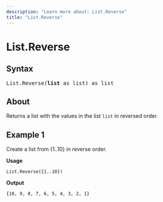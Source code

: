 ```yaml
---
description: "Learn more about: List.Reverse"
title: "List.Reverse"
---
```

# List.Reverse

## Syntax

<pre>
List.Reverse(<b>list</b> as list) as list
</pre>
  
## About

Returns a list with the values in the list `list` in reversed order.

## Example 1

Create a list from {1..10} in reverse order.

**Usage**

```powerquery-m
List.Reverse({1..10})
```

**Output**

`{10, 9, 8, 7, 6, 5, 4, 3, 2, 1}`
